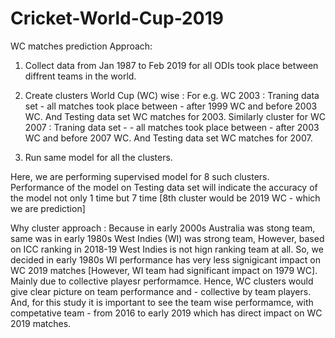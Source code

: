 # Cricket-World-Cup-2019

WC matches prediction Approach:

1. Collect data from Jan 1987 to Feb 2019 for all ODIs took place between diffrent teams in the world. 

2. Create clusters World Cup (WC) wise : For e.g. WC 2003 : Traning data set - all matches took place between - after 1999 WC and before 2003 WC. And Testing data set WC matches for 2003. Similarly cluster for WC 2007 : Traning data set - - all matches took place between - after 2003 WC and before 2007 WC. And Testing data set WC matches for 2007. 

3. Run same model for all the clusters. 

Here, we are performing supervised model for 8 such clusters. Performance of the model on Testing data set will indicate the accuracy of the model not only 1 time but 7 time [8th cluster would be 2019 WC - which we are prediction] 

Why cluster approach : Because in early 2000s Australia was stong team, same was in early 1980s West Indies (WI) was strong team, However, based on ICC ranking in 2018-19 West Indies is not hign ranking team at all. So, we decided in early 1980s WI performance has very less signigicant impact on WC 2019 matches [However, WI team had significant impact on 1979 WC]. Mainly due to collective playesr performamce. 
Hence, WC clusters would give clear picture on team performance and - collective by team players. And, for this study it is important to see the team wise performamce, with competative team - from 2016 to early 2019 which has direct impact on WC 2019 matches. 
